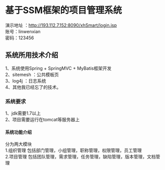 # 基于SSM框架的项目管理系统
演示地址 ：http://193.112.7.152:8090/xhSmart/login.jsp  
账号：linwenxian  
密码：123456  
## 系统所用技术介绍
1、系统使用Spring + SpringMVC + MyBatis框架开发  
2、sitemesh ：公共模板页  
3、log4j ：日志系统  
4、其他我已经忘了的技术。
### 系统要求
1、jdk需要1.7以上  
2、项目需要运行在tomcat等服务器上
#### 系统功能介绍
分为两大模块  
1.组织管理 包括部门管理，小组管理，职称管理，权限管理，员工管理  
2.项目管理 包括团队管理，需求管理，任务管理，缺陷管理，版本管理，文档管理
